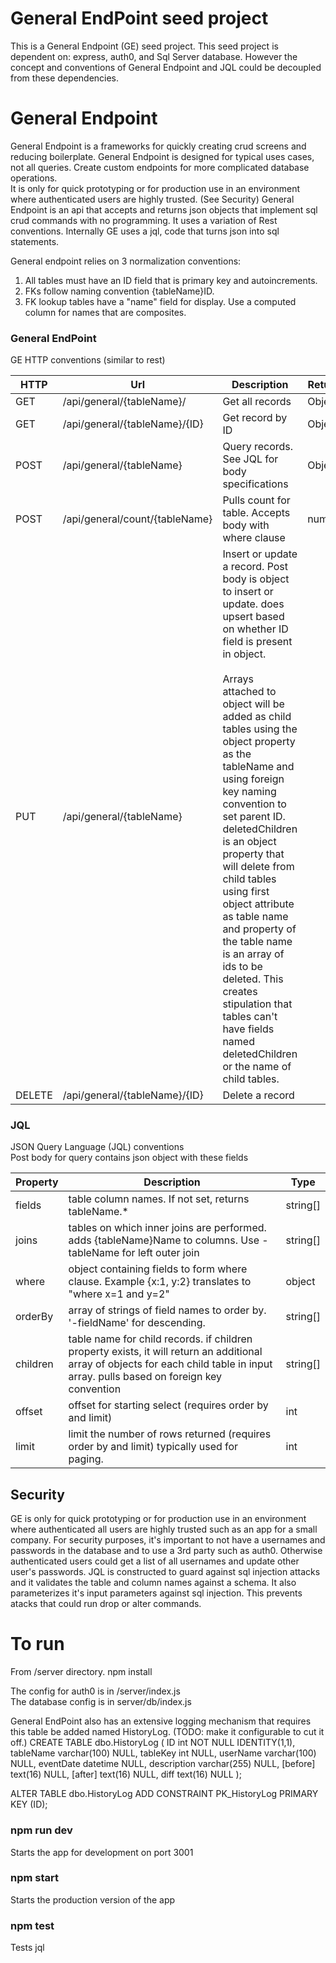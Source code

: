 # General EndPoint seed project
This is a General Endpoint (GE) seed project. This seed project is dependent on: express, auth0, and Sql Server database. However the concept and conventions of General Endpoint and JQL could be decoupled from these dependencies.

# General Endpoint
General Endpoint is a frameworks for quickly creating crud screens and reducing boilerplate.
General Endpoint is designed for typical uses cases, not all queries. Create custom endpoints for more complicated database operations.  
It is only for quick prototyping or for production use in an environment where authenticated users are highly trusted. (See Security)
General Endpoint is an api that accepts and returns json objects that implement sql crud commands with no programming. It uses a variation of Rest conventions. Internally GE uses a jql, code that turns json into sql statements.      

General endpoint relies on 3 normalization conventions:  
1. All tables must have an ID field that is primary key and autoincrements.  
2. FKs follow naming convention {tableName}ID.  
3. FK lookup tables have a "name" field for display. Use a computed column for names that are composites.   


### General EndPoint
GE HTTP conventions (similar to rest)

| HTTP | Url | Description | Returns
| --- | --- | --- | --- |
GET | /api/general/{tableName}/ | Get all records | Object[]
GET | /api/general/{tableName}/{ID} | Get record by ID | Object
POST | /api/general/{tableName} | Query records. See JQL for body specifications | Object[]
POST | /api/general/count/{tableName} | Pulls count for table. Accepts body with where clause | number
PUT | /api/general/{tableName} | Insert or update a record. Post body is object to insert or update. does upsert based on whether ID field is present in object. <br><br>Arrays attached to object will be added as child tables using the object property as the tableName and using foreign key naming convention to set parent ID. deletedChildren is an object property that will delete from child tables using first object attribute as table name and property of the table name is an array of ids to be deleted. This creates stipulation that tables can't have fields named deletedChildren or the name of child tables. |
DELETE | /api/general/{tableName}/{ID} | Delete a record |

### JQL
JSON Query Language (JQL) conventions  
Post body for query contains json object with these fields

Property | Description |Type |
---|--- |---|
fields| table column names. If not set, returns tableName.* | string[]
joins| tables on which inner joins are performed. adds {tableName}Name to columns. Use -tableName for left outer join | string[]
where| object containing fields to form where clause. Example {x:1, y:2} translates to "where x=1 and y=2" | object
orderBy| array of strings of field names to order by. '-fieldName' for descending.| string[]
children | table name for child records. if children property exists, it will return an additional array of objects for each child table in input array.  pulls based on foreign key convention | string[]
offset | offset for starting select (requires order by and limit) | int 
limit | limit the number of rows returned (requires order by and limit) typically used for paging. | int


## Security
GE is only for quick prototyping or for production use in an environment where authenticated all users are highly trusted such as an app for a small company. 
For security purposes, it's important to not have a usernames and passwords in the database and to use a 3rd party such as auth0. Otherwise authenticated users could get a list of all usernames and update other user's passwords.
JQL is constructed to guard against sql injection attacks and it validates the table and column names against a schema.
It also parameterizes it's input parameters against sql injection. 
This prevents atacks that could run drop or alter commands.

# To run

From /server directory.
npm install  

The config for auth0 is in /server/index.js  
The database config is in server/db/index.js  

General EndPoint also has an extensive logging mechanism that requires this table be added named HistoryLog. (TODO: make it configurable to cut it off.)
CREATE TABLE dbo.HistoryLog (
	ID int NOT NULL IDENTITY(1,1),
	tableName varchar(100) NULL,
	tableKey int NULL,
	userName varchar(100) NULL,
	eventDate datetime NULL,
	description varchar(255) NULL,
	[before] text(16) NULL,
	[after] text(16) NULL,
	diff text(16) NULL
);

ALTER TABLE dbo.HistoryLog ADD CONSTRAINT PK_HistoryLog PRIMARY KEY (ID);

### npm run dev  
Starts the app for development on port 3001  


### npm start 
Starts the production version of the app  

### npm test
Tests jql

